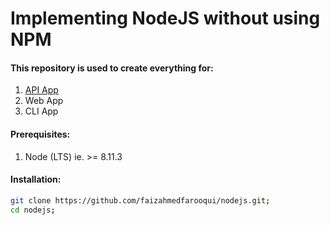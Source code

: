 # Implementing NodeJS without using NPM

#### This repository is used to create everything for:
1. [API App](https://github.com/faizahmedfarooqui/nodejs/tree/master/api)
2. Web App
3. CLI App

#### Prerequisites:
1. Node (LTS) ie. >= 8.11.3

#### Installation:

```sh
git clone https://github.com/faizahmedfarooqui/nodejs.git;
cd nodejs;
```